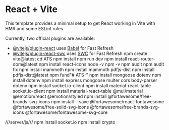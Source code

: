 # React + Vite

This template provides a minimal setup to get React working in Vite with HMR and some ESLint rules.

Currently, two official plugins are available:

- [@vitejs/plugin-react](https://github.com/vitejs/vite-plugin-react/blob/main/packages/plugin-react/README.md) uses [Babel](https://babeljs.io/) for Fast Refresh
- [@vitejs/plugin-react-swc](https://github.com/vitejs/vite-plugin-react-swc) uses [SWC](https://swc.rs/) for Fast Refresh
 npm create vite@latest
 cd ATS
 npm install
 npm run dev
npm install react-router-dom@latest
npm install react-icons
node -v
npm -v
npm audit 
npm audit fix
 npm install mammoth
 npm install mammoth pdfjs-dist
 npm install pdfjs-dist@latest
 npm fund"# ATS-" 
npm install mongoose dotenv
npm install dotenv
npm install express mongoose multer cors body-parser dotenv
npm install socket.io-client
npm install material-react-table socket.io-client
npm install material-react-table @mui/material @emotion/react @emotion/styled
npm install @fortawesome/free-brands-svg-icons
npm install --save @fortawesome/react-fontawesome @fortawesome/free-solid-svg-icons @fortawesome/free-brands-svg-icons @fortawesome/fontawesome-svg-core





///server/js///
 npm install socket.io
npm install crypto

